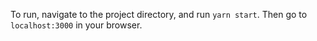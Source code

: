 To run, navigate to the project directory, and run `yarn start`. Then go to `localhost:3000` in your browser.